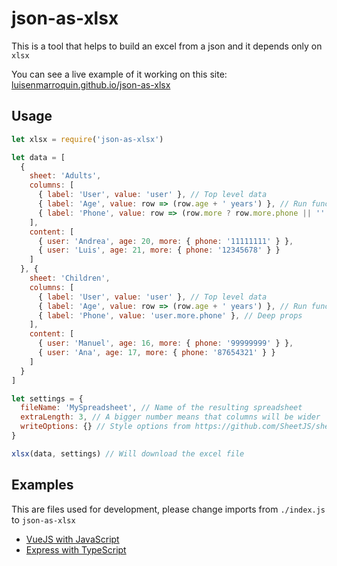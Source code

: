 # json-as-xlsx

This is a tool that helps to build an excel from a json and it depends only on `xlsx`

You can see a live example of it working on this site: [luisenmarroquin.github.io/json-as-xlsx](https://luisenmarroquin.github.io/json-as-xlsx)

## Usage

```js
let xlsx = require('json-as-xlsx')

let data = [
  {
    sheet: 'Adults',
    columns: [
      { label: 'User', value: 'user' }, // Top level data
      { label: 'Age', value: row => (row.age + ' years') }, // Run functions
      { label: 'Phone', value: row => (row.more ? row.more.phone || '' : '') }, // Deep props
    ],
    content: [
      { user: 'Andrea', age: 20, more: { phone: '11111111' } },
      { user: 'Luis', age: 21, more: { phone: '12345678' } }
    ]
  }, {
    sheet: 'Children',
    columns: [
      { label: 'User', value: 'user' }, // Top level data
      { label: 'Age', value: row => (row.age + ' years') }, // Run functions
      { label: 'Phone', value: 'user.more.phone' }, // Deep props
    ],
    content: [
      { user: 'Manuel', age: 16, more: { phone: '99999999' } },
      { user: 'Ana', age: 17, more: { phone: '87654321' } }
    ]
  }
]

let settings = {
  fileName: 'MySpreadsheet', // Name of the resulting spreadsheet
  extraLength: 3, // A bigger number means that columns will be wider
  writeOptions: {} // Style options from https://github.com/SheetJS/sheetjs#writing-options
}

xlsx(data, settings) // Will download the excel file
```

## Examples

This are files used for development, please change imports from `./index.js` to `json-as-xlsx`

* [VueJS with JavaScript](https://github.com/LuisEnMarroquin/json-as-xlsx/blob/main/src/App.vue)
* [Express with TypeScript](https://github.com/LuisEnMarroquin/json-as-xlsx/blob/main/server.ts)
